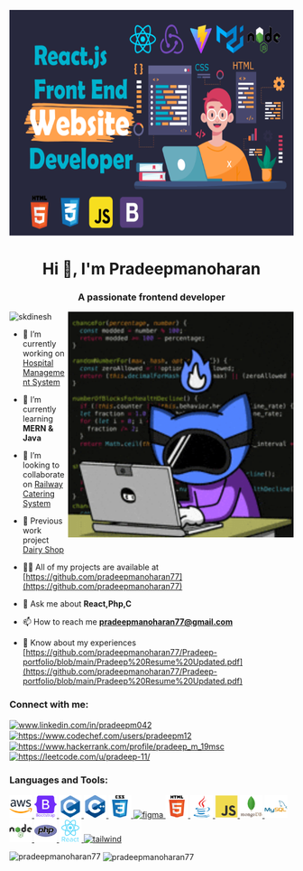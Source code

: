<p align="center">
  <img src="https://github.com/pradeepmanoharan77/Pradeep-portfolio/blob/main/React.jpg" alt="GitHub Banner" width="100%" height="400px">
</p>

<h1 align="center">Hi 👋, I'm Pradeepmanoharan</h1>
<h3 align="center">A passionate frontend developer</h3>

<img align="right" alt="Coding gif" width="400" src="https://github.com/pradeepmanoharan77/Pradeep-portfolio/blob/main/200w.gif">
<p align="left"> <img src="https://komarev.com/ghpvc/?username=skdinesh&label=Profile%20views&color=0e75b6&style=flat" alt="skdinesh" /> </p>


- 🔭 I’m currently working on [Hospital Management System](https://github.com/Hospitalpystsd/HSM-patient-.git)

- 🌱 I’m currently learning **MERN & Java**

- 👯 I’m looking to collaborate on [Railway Catering System](https://github.com/HarshathMohanaSundaram/Food-delivery_spaac)

- 🤝 Previous work project [Dairy Shop](https://github.com/pradeepmanoharan77/Dairy-Shop)

- 👨‍💻 All of my projects are available at [https://github.com/pradeepmanoharan77](https://github.com/pradeepmanoharan77)

- 💬 Ask me about **React,Php,C**

- 📫 How to reach me **pradeepmanoharan77@gmail.com**

- 📄 Know about my experiences [https://github.com/pradeepmanoharan77/Pradeep-portfolio/blob/main/Pradeep%20Resume%20Updated.pdf](https://github.com/pradeepmanoharan77/Pradeep-portfolio/blob/main/Pradeep%20Resume%20Updated.pdf)

<h3 align="left">Connect with me:</h3>
<p align="left">
<a href="https://linkedin.com/in/www.linkedin.com/in/pradeepm042" target="blank"><img align="center" src="https://raw.githubusercontent.com/rahuldkjain/github-profile-readme-generator/master/src/images/icons/Social/linked-in-alt.svg" alt="www.linkedin.com/in/pradeepm042" height="30" width="40" /></a>
<a href="https://www.codechef.com/users/https://www.codechef.com/users/pradeepm12" target="blank"><img align="center" src="https://cdn.jsdelivr.net/npm/simple-icons@3.1.0/icons/codechef.svg" alt="https://www.codechef.com/users/pradeepm12" height="30" width="40" /></a>
<a href="https://www.hackerrank.com/https://www.hackerrank.com/profile/pradeep_m_19msc" target="blank"><img align="center" src="https://raw.githubusercontent.com/rahuldkjain/github-profile-readme-generator/master/src/images/icons/Social/hackerrank.svg" alt="https://www.hackerrank.com/profile/pradeep_m_19msc" height="30" width="40" /></a>
<a href="https://www.leetcode.com/https://leetcode.com/u/pradeep-11/" target="blank"><img align="center" src="https://raw.githubusercontent.com/rahuldkjain/github-profile-readme-generator/master/src/images/icons/Social/leet-code.svg" alt="https://leetcode.com/u/pradeep-11/" height="30" width="40" /></a>
</p>

<h3 align="left">Languages and Tools:</h3>
<p align="left"> <a href="https://aws.amazon.com" target="_blank" rel="noreferrer"> <img src="https://raw.githubusercontent.com/devicons/devicon/master/icons/amazonwebservices/amazonwebservices-original-wordmark.svg" alt="aws" width="40" height="40"/> </a> <a href="https://getbootstrap.com" target="_blank" rel="noreferrer"> <img src="https://raw.githubusercontent.com/devicons/devicon/master/icons/bootstrap/bootstrap-plain-wordmark.svg" alt="bootstrap" width="40" height="40"/> </a> <a href="https://www.cprogramming.com/" target="_blank" rel="noreferrer"> <img src="https://raw.githubusercontent.com/devicons/devicon/master/icons/c/c-original.svg" alt="c" width="40" height="40"/> </a> <a href="https://www.w3schools.com/cpp/" target="_blank" rel="noreferrer"> <img src="https://raw.githubusercontent.com/devicons/devicon/master/icons/cplusplus/cplusplus-original.svg" alt="cplusplus" width="40" height="40"/> </a> <a href="https://www.w3schools.com/css/" target="_blank" rel="noreferrer"> <img src="https://raw.githubusercontent.com/devicons/devicon/master/icons/css3/css3-original-wordmark.svg" alt="css3" width="40" height="40"/> </a> <a href="https://www.figma.com/" target="_blank" rel="noreferrer"> <img src="https://www.vectorlogo.zone/logos/figma/figma-icon.svg" alt="figma" width="40" height="40"/> </a> <a href="https://www.w3.org/html/" target="_blank" rel="noreferrer"> <img src="https://raw.githubusercontent.com/devicons/devicon/master/icons/html5/html5-original-wordmark.svg" alt="html5" width="40" height="40"/> </a> <a href="https://www.java.com" target="_blank" rel="noreferrer"> <img src="https://raw.githubusercontent.com/devicons/devicon/master/icons/java/java-original.svg" alt="java" width="40" height="40"/> </a> <a href="https://developer.mozilla.org/en-US/docs/Web/JavaScript" target="_blank" rel="noreferrer"> <img src="https://raw.githubusercontent.com/devicons/devicon/master/icons/javascript/javascript-original.svg" alt="javascript" width="40" height="40"/> </a> <a href="https://www.mongodb.com/" target="_blank" rel="noreferrer"> <img src="https://raw.githubusercontent.com/devicons/devicon/master/icons/mongodb/mongodb-original-wordmark.svg" alt="mongodb" width="40" height="40"/> </a> <a href="https://www.mysql.com/" target="_blank" rel="noreferrer"> <img src="https://raw.githubusercontent.com/devicons/devicon/master/icons/mysql/mysql-original-wordmark.svg" alt="mysql" width="40" height="40"/> </a> <a href="https://nodejs.org" target="_blank" rel="noreferrer"> <img src="https://raw.githubusercontent.com/devicons/devicon/master/icons/nodejs/nodejs-original-wordmark.svg" alt="nodejs" width="40" height="40"/> </a> <a href="https://www.php.net" target="_blank" rel="noreferrer"> <img src="https://raw.githubusercontent.com/devicons/devicon/master/icons/php/php-original.svg" alt="php" width="40" height="40"/> </a> <a href="https://reactjs.org/" target="_blank" rel="noreferrer"> <img src="https://raw.githubusercontent.com/devicons/devicon/master/icons/react/react-original-wordmark.svg" alt="react" width="40" height="40"/> </a> <a href="https://tailwindcss.com/" target="_blank" rel="noreferrer"> <img src="https://www.vectorlogo.zone/logos/tailwindcss/tailwindcss-icon.svg" alt="tailwind" width="40" height="40"/> </a> </p>

<p><img align="left" src="https://github-readme-stats.vercel.app/api/top-langs?username=pradeepmanoharan77&show_icons=true&locale=en&layout=compact" alt="pradeepmanoharan77" /></p>

<p>&nbsp;<img align="center" src="https://github-readme-stats.vercel.app/api?username=pradeepmanoharan77&show_icons=true&locale=en" alt="pradeepmanoharan77" /></p>
